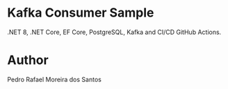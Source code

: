 # Kafka Consumer Sample
.NET 8, .NET Core, EF Core, PostgreSQL, Kafka and CI/CD GitHub Actions.

# Author
Pedro Rafael Moreira dos Santos

